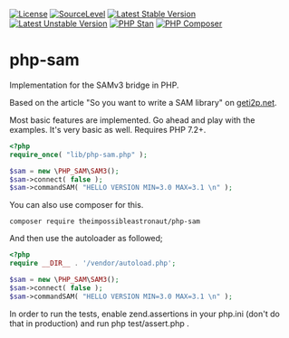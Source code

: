 [![License](https://poser.pugx.org/theimpossibleastronaut/php-sam/license)](https://packagist.org/packages/theimpossibleastronaut/php-sam)
[![SourceLevel](https://app.sourcelevel.io/github/theimpossibleastronaut/php-sam.svg)](https://app.sourcelevel.io/github/theimpossibleastronaut/php-sam)
[![Latest Stable Version](https://poser.pugx.org/theimpossibleastronaut/php-sam/v/stable)](https://packagist.org/packages/theimpossibleastronaut/php-sam)
[![Latest Unstable Version](https://poser.pugx.org/theimpossibleastronaut/php-sam/v/unstable)](https://packagist.org/packages/theimpossibleastronaut/php-sam)
[![PHP Stan](https://github.com/theimpossibleastronaut/php-sam/workflows/PHP%20Stan/badge.svg)](https://packagist.org/packages/theimpossibleastronaut/php-sam)
[![PHP Composer](https://github.com/theimpossibleastronaut/php-sam/workflows/PHP%20Composer/badge.svg)](https://packagist.org/packages/theimpossibleastronaut/php-sam)


# php-sam
Implementation for the SAMv3 bridge in PHP.

Based on the article "So you want to write a SAM library" on [geti2p.net](http://geti2p.net/en/blog/post/2019/06/23/sam-library-basics).

Most basic features are implemented. Go ahead and play with the examples.
It's very basic as well. Requires PHP 7.2+.

```php
<?php
require_once( "lib/php-sam.php" );

$sam = new \PHP_SAM\SAM3();
$sam->connect( false );
$sam->commandSAM( "HELLO VERSION MIN=3.0 MAX=3.1 \n" );
```

You can also use composer for this.
```
composer require theimpossibleastronaut/php-sam
```

And then use the autoloader as followed;
```php
<?php
require __DIR__ . '/vendor/autoload.php';

$sam = new \PHP_SAM\SAM3();
$sam->connect( false );
$sam->commandSAM( "HELLO VERSION MIN=3.0 MAX=3.1 \n" );
```

In order to run the tests, enable zend.assertions in your php.ini (don't do that in production) and run php test/assert.php .
